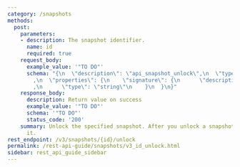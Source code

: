 ```yaml
---
category: /snapshots
methods:
  post:
    parameters:
    - description: The snapshot identifier.
      name: id
      required: true
    request_body:
      example_value: '"TO DO"'
      schema: "{\n  \"description\": \"api_snapshot_unlock\",\n  \"type\": \"object\"\
        ,\n  \"properties\": {\n    \"signature\": {\n      \"description\": \"signature\"\
        ,\n      \"type\": \"string\"\n    }\n  }\n}"
    response_body:
      description: Return value on success
      example_value: '"TO DO"'
      schema: '"TO DO"'
      status_code: '200'
    summary: Unlock the specified snapshot. After you unlock a snapshot, you can modify
      it.
rest_endpoint: /v3/snapshots/{id}/unlock
permalink: /rest-api-guide/snapshots/v3_id_unlock.html
sidebar: rest_api_guide_sidebar
---
```

